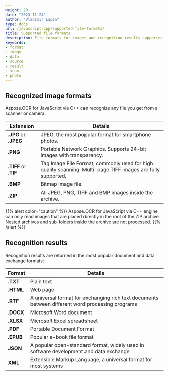 ```yaml
---
weight: 20
date: "2023-11-24"
author: "Vladimir Lapin"
type: docs
url: /javascript-cpp/supported-file-formats/
title: Supported file formats
description: File formats for images and recognition results supported by Aspose.OCR for JavaScript via C++.
keywords:
- format
- image
- data
- source
- result
- scan
- photo
---
```


## Recognized image formats

Aspose.OCR for JavaScript via C++ can recognize any file you get from a scanner or camera:

Extension             | Details
--------------------- | -------
**.JPG** or **.JPEG** | JPEG, the most popular format for smartphone photos.
**.PNG**              | Portable Network Graphics. Supports 24-bit images with transparency.
**.TIFF** or **.TIF** | Tag Image File Format, commonly used for high quality scanning. Multi-page TIFF images are fully supported.
**.BMP**              | Bitmap image file.
**.ZIP**              | All JPEG, PNG, TIFF and BMP images inside the archive.

{{% alert color="caution" %}}
Aspose.OCR for JavaScript via C++ engine can only read images that are placed directly in the root of the ZIP archive. Nested archives and sub-folders inside the archive are not processed.
{{% /alert %}}


## Recognition results

Recognition results are returned in the most popular document and data exchange formats:

Format    | Details
--------- | -------
**.TXT**  | Plain text
**.HTML** | Web page
**.RTF**  | A universal format for exchanging rich text documents between different word processing programs
**.DOCX** | Microsoft Word document
**.XLSX** | Microsoft Excel spreadsheet
**.PDF**  | Portable Document Format
**.EPUB** | Popular e-book file format
**JSON**  | A popular open-standard format, widely used in software development and data exchange
**XML**   | Extensible Markup Language, a universal format for most systems
